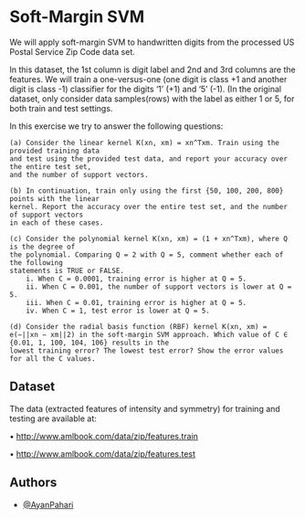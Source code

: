 
# Soft-Margin SVM

We will apply soft-margin SVM to handwritten digits from the processed US Postal Service
Zip Code data set. 

In this dataset, the 1st column is digit label and 2nd and 3rd columns are the features. We
will train a one-versus-one (one digit is class +1 and another digit is class -1) classifier for
the digits ‘1’ (+1) and ‘5’ (-1). (In the original dataset, only consider data samples(rows)
with the label as either 1 or 5, for both train and test settings.

In this exercise we try to answer the following questions:

    (a) Consider the linear kernel K(xn, xm) = xn^Txm. Train using the provided training data
    and test using the provided test data, and report your accuracy over the entire test set,
    and the number of support vectors.

    (b) In continuation, train only using the first {50, 100, 200, 800} points with the linear
    kernel. Report the accuracy over the entire test set, and the number of support vectors
    in each of these cases.

    (c) Consider the polynomial kernel K(xn, xm) = (1 + xn^Txm), where Q is the degree of
    the polynomial. Comparing Q = 2 with Q = 5, comment whether each of the following
    statements is TRUE or FALSE.
        i. When C = 0.0001, training error is higher at Q = 5.
        ii. When C = 0.001, the number of support vectors is lower at Q = 5.
        iii. When C = 0.01, training error is higher at Q = 5.
        iv. When C = 1, test error is lower at Q = 5.

    (d) Consider the radial basis function (RBF) kernel K(xn, xm) = e(−||xn − xm||2) in the soft-margin SVM approach. Which value of C ∈ {0.01, 1, 100, 104, 106} results in the
    lowest training error? The lowest test error? Show the error values for all the C values.




## Dataset

The data (extracted features of intensity and symmetry) for training and
testing are available at:

• http://www.amlbook.com/data/zip/features.train

• http://www.amlbook.com/data/zip/features.test
## Authors

- [@AyanPahari](https://github.com/AyanPahari)

